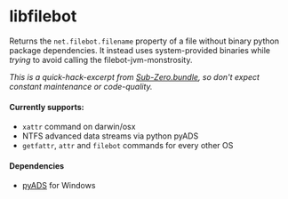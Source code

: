 # libfilebot

Returns the `net.filebot.filename` property of a file without binary python package dependencies.
It instead uses system-provided binaries while *trying* to avoid calling the filebot-jvm-monstrosity.

*This is a quick-hack-excerpt from [Sub-Zero.bundle](https://github.com/pannal/Sub-Zero.bundle), so don't expect constant maintenance or code-quality.*

#### Currently supports:

* `xattr` command on darwin/osx
* NTFS advanced data streams via python pyADS
* `getfattr`, `attr` and `filebot` commands for every other OS


#### Dependencies

* [pyADS](https://github.com/RobinDavid/pyADS) for Windows